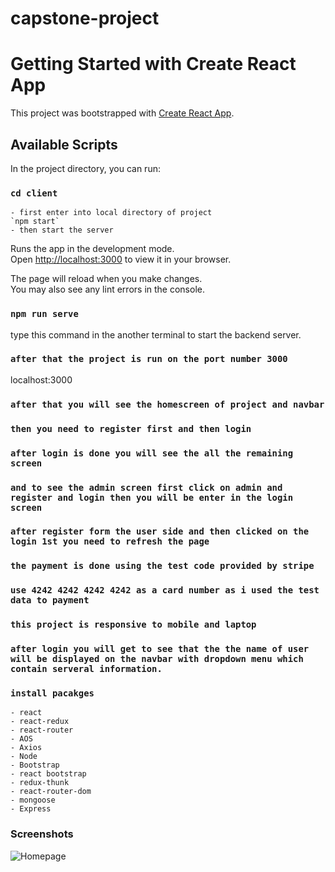 # capstone-project

# Getting Started with Create React App

This project was bootstrapped with [Create React App](https://github.com/facebook/create-react-app).

## Available Scripts

In the project directory, you can run:

### `cd client`
    - first enter into local directory of project
    `npm start`
    - then start the server

Runs the app in the development mode.\
Open [http://localhost:3000](http://localhost:3000) to view it in your browser.

The page will reload when you make changes.\
You may also see any lint errors in the console.

### `npm run serve`
type this command in the another terminal to start the backend server.

### `after that the project is run on the port number 3000`
localhost:3000

### `after that you will see the homescreen of project and navbar`

### `then you need to register first and then login`

### `after login is done you will see the all the remaining screen`

### `and to see the admin screen first click on admin and register and login then you will be enter in the login screen`

### `after register form the user side and then clicked on the login 1st you need to refresh the page`

### `the payment is done using the test code provided by stripe`

### `use 4242 4242 4242 4242 as a card number as i used the test data to payment`

### `this project is responsive to mobile and laptop`

### `after login you will get to see that the the name of user will be displayed on the navbar with dropdown menu which contain serveral information.`

### `install pacakges`
    - react
    - react-redux
    - react-router
    - AOS
    - Axios
    - Node
    - Bootstrap
    - react bootstrap
    - redux-thunk
    - react-router-dom
    - mongoose
    - Express
    
### Screenshots

![Homepage](https://user-images.githubusercontent.com/88783118/209626366-cfa23d74-e677-452b-9c89-d55f1832369b.png)

    
